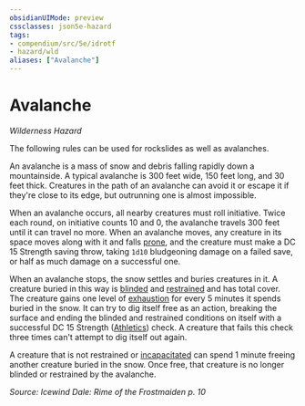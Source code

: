 ```yaml
---
obsidianUIMode: preview
cssclasses: json5e-hazard
tags:
- compendium/src/5e/idrotf
- hazard/wld
aliases: ["Avalanche"]
---
```

# Avalanche
*Wilderness Hazard*  

The following rules can be used for rockslides as well as avalanches.

An avalanche is a mass of snow and debris falling rapidly down a mountainside. A typical avalanche is 300 feet wide, 150 feet long, and 30 feet thick. Creatures in the path of an avalanche can avoid it or escape it if they're close to its edge, but outrunning one is almost impossible.

When an avalanche occurs, all nearby creatures must roll initiative. Twice each round, on initiative counts 10 and 0, the avalanche travels 300 feet until it can travel no more. When an avalanche moves, any creature in its space moves along with it and falls [prone](2-Mechanics/CLI/rules/conditions.md#prone), and the creature must make a DC 15 Strength saving throw, taking `1d10` bludgeoning damage on a failed save, or half as much damage on a successful one.

When an avalanche stops, the snow settles and buries creatures in it. A creature buried in this way is [blinded](2-Mechanics/CLI/rules/conditions.md#blinded) and [restrained](2-Mechanics/CLI/rules/conditions.md#restrained) and has total cover. The creature gains one level of [exhaustion](2-Mechanics/CLI/rules/conditions.md#exhaustion) for every 5 minutes it spends buried in the snow. It can try to dig itself free as an action, breaking the surface and ending the blinded and restrained conditions on itself with a successful DC 15 Strength ([Athletics](2-Mechanics/CLI/rules/skills.md#Athletics)) check. A creature that fails this check three times can't attempt to dig itself out again.

A creature that is not restrained or [incapacitated](2-Mechanics/CLI/rules/conditions.md#incapacitated) can spend 1 minute freeing another creature buried in the snow. Once free, that creature is no longer blinded or restrained by the avalanche.

*Source: Icewind Dale: Rime of the Frostmaiden p. 10*